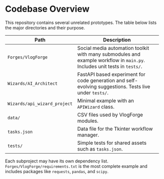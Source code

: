 # Codebase Overview

This repository contains several unrelated prototypes.  The table below lists the major directories and their purpose.

| Path | Description |
| ---- | ----------- |
| `Forges/VlogForge` | Social media automation toolkit with many submodules and example workflow in `main.py`. Includes unit tests in `tests/`. |
| `Wizards/AI_Architect` | FastAPI based experiment for code generation and self-evolving suggestions. Tests live under `tests/`. |
| `Wizards/api_wizard_project` | Minimal example with an `APIWizard` class. |
| `data/` | CSV files used by VlogForge modules. |
| `tasks.json` | Data file for the Tkinter workflow manager. |
| `tests/` | Simple tests for shared assets such as `tasks.json`. |

Each subproject may have its own dependency list.  `Forges/VlogForge/requirements.txt` is the most complete example and includes packages like `requests`, `pandas`, and `scipy`.
